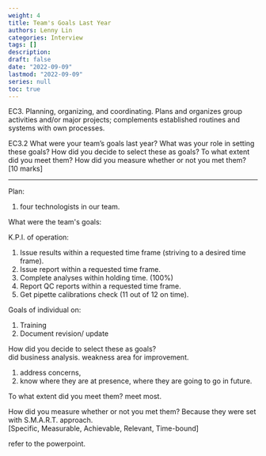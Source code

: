 ```yaml
---
weight: 4
title: Team's Goals Last Year
authors: Lenny Lin
categories: Interview 
tags: []
description: 
draft: false
date: "2022-09-09"
lastmod: "2022-09-09"
series: null
toc: true
---
```


EC3. Planning, organizing, and coordinating. Plans and organizes group activities and/or major projects; complements established routines and systems with own processes.  

EC3.2 What were your team’s goals last year? What was your role in setting these goals? How did you decide to select these as goals? To what extent did you meet them? How did you measure whether or not you met them? [10 marks]

<!--more-->

---

Plan:  
1) four technologists in our team.  

What were the team's goals:  

K.P.I. of operation:     
1) Issue results within a requested time frame (striving to a desired time frame).  
2) Issue report within a requested time frame.  
3) Complete analyses within holding time. (100%)  
4) Report QC reports within a requested time frame.  
5) Get pipette calibrations check (11 out of 12 on time).  

Goals of individual on:  
1) Training
2) Document revision/ update

How did you decide to select these as goals?  
did business analysis.  weakness area for improvement.
1) address concerns,  
2) know where they are at presence, where they are going to go in future.  


To what extent did you meet them?  meet most.

How did you measure whether or not you met them? Because they were set with S.M.A.R.T. approach.  
[Specific, Measurable, Achievable, Relevant, Time-bound]

refer to the powerpoint.